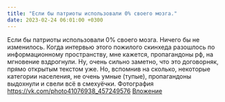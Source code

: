 ```yaml
---
title: "Если бы патриоты использовали 0% своего мозга."
date: 2023-02-24 06:01:00 +0300
---
```


Если бы патриоты использовали 0% своего мозга.
Ничего бы не изменилось.
Когда интервью этого пожилого скинхеда разошлось по информационному пространству, мне кажется, пропагандоны рф, на мгновение вздрогнули. Ну, очень сильно заметно, что это договорняк, прямо открытым текстом уже. Но, вспомнив на сколько, некоторые категории населения, не очень умные (тупые), пропагандоны выдохнули и свели всё в смехуёчки.
Фотография
<a class="vk-attach" href="https://vk.com/photo41076938_457249576">https://vk.com/photo41076938_457249576</a>
<a class="vk-attach" href="https://vk.com/photo41076938_457249576">Вложение</a>
